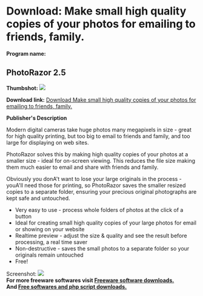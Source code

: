 # Download: Make small high quality copies of your photos for emailing to friends, family.

**Program name:**

## PhotoRazor 2.5

  
**Thumbshot:** ![](http://www.freewarefiles.com/screenshot/photorazor_md.jpg)   
  
**Download link:** [Download Make small high quality copies of your photos for emailing to friends, family.](http://freesoftwares.boysofts.com/PhotoRazor_program_15070.html)  
  


**Publisher's Description**  
  


Modern digital cameras take huge photos many megapixels in size - great for high quality printing, but too big to email to friends and family, and too large for displaying on web sites. 

PhotoRazor solves this by making high quality copies of your photos at a smaller size - ideal for on-screen viewing. This reduces the file size making them much easier to email and share with friends and family.

Obviously you donA't want to lose your large originals in the process - youA'll need those for printing, so PhotoRazor saves the smaller resized copies to a separate folder, ensuring your precious original photographs are kept safe and untouched.

  * Very easy to use - process whole folders of photos at the click of a button 
  * Ideal for creating small high quality copies of your large photos for email or showing on your website 
  * Realtime preview - adjust the size & quality and see the result before processing, a real time saver 
  * Non-destructive - saves the small photos to a separate folder so your originals remain untouched 
  * Free! 

  
  
Screenshot: ![](http://www.freewarefiles.com/screenshot/photorazor.jpg)   
**For more freeware softwares visit [Freeware software downloads.](http://freesoftwares.boysofts.com/)**   
**And [Free softwares and php script downloads.](http://www.boysofts.com/)**

